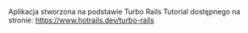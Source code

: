 Aplikacja stworzona na podstawie Turbo Rails Tutorial dostępnego na stronie: https://www.hotrails.dev/turbo-rails
